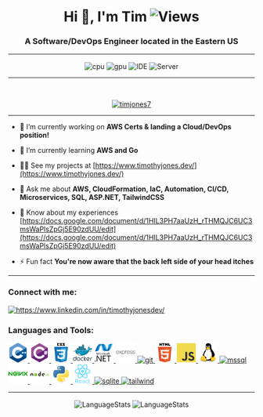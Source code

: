 <h1 align="center">
  Hi 👋, I'm Tim
  <img src="https://komarev.com/ghpvc/?username=timjones7&label=Profile%20views&color=0e75b6&style=flat" alt="Views" />
</h1>

<h3 align="center">A Software/DevOps Engineer located in the Eastern US</h3>

<hr/>

<div align="center">
<img align="center" src="https://img.shields.io/badge/AMD-Ryzen_7_3700X-ED1C24?style=for-the-badge&logo=amd&logoColor=white" alt="cpu" />
<img align="center" src="https://img.shields.io/badge/AMD-Radeon_RX_5500-ED1C24?style=for-the-badge&logo=amd&logoColor=white" alt="gpu" />
<img align="center" src="https://img.shields.io/badge/Visual_Studio_Code-0078D4?style=for-the-badge&logo=visual%20studio%20code&logoColor=white" alt="IDE" />
<img align="center" src="https://img.shields.io/badge/Linode-00A95C?style=for-the-badge&logo=Linode&logoColor=white" alt="Server" />
</div>

<hr/>

<br/> 

<p align="center"> <a href="https://github.com/ryo-ma/github-profile-trophy"><img src="https://github-profile-trophy.vercel.app/?username=timjones7" alt="timjones7" /></a> </p>

<hr/>

- 🔭 I’m currently working on **AWS  Certs & landing a Cloud/DevOps position!**

- 🌱 I’m currently learning **AWS and Go**

- 👨‍💻 See my projects at [https://www.timothyjones.dev/](https://www.timothyjones.dev/)

- 💬 Ask me about **AWS, CloudFormation, IaC, Automation, CI/CD, Microservices, SQL, ASP.NET, TailwindCSS**

- 📄 Know about my experiences [https://docs.google.com/document/d/1HIL3PH7aaUzH_rTHMQJC6UC3msWaPlsZpGj5E90zdUU/edit](https://docs.google.com/document/d/1HIL3PH7aaUzH_rTHMQJC6UC3msWaPlsZpGj5E90zdUU/edit)

- ⚡ Fun fact **You're now aware that the back left side of your head itches**

<hr/>

<h3 align="left">Connect with me:</h3>
<p align="left">
<a href="https://linkedin.com/in/https://www.linkedin.com/in/timothyjonesdev/" target="blank"><img align="center" src="https://raw.githubusercontent.com/rahuldkjain/github-profile-readme-generator/master/src/images/icons/Social/linked-in-alt.svg" alt="https://www.linkedin.com/in/timothyjonesdev/" height="30" width="40" /></a>
</p>



<h3 align="left">Languages and Tools:</h3>
<p align="left"> <a href="https://www.w3schools.com/cpp/" target="_blank" rel="noreferrer"> <img src="https://raw.githubusercontent.com/devicons/devicon/master/icons/cplusplus/cplusplus-original.svg" alt="cplusplus" width="40" height="40"/> </a> <a href="https://www.w3schools.com/cs/" target="_blank" rel="noreferrer"> <img src="https://raw.githubusercontent.com/devicons/devicon/master/icons/csharp/csharp-original.svg" alt="csharp" width="40" height="40"/> </a> <a href="https://www.w3schools.com/css/" target="_blank" rel="noreferrer"> <img src="https://raw.githubusercontent.com/devicons/devicon/master/icons/css3/css3-original-wordmark.svg" alt="css3" width="40" height="40"/> </a> <a href="https://www.docker.com/" target="_blank" rel="noreferrer"> <img src="https://raw.githubusercontent.com/devicons/devicon/master/icons/docker/docker-original-wordmark.svg" alt="docker" width="40" height="40"/> </a> <a href="https://dotnet.microsoft.com/" target="_blank" rel="noreferrer"> <img src="https://raw.githubusercontent.com/devicons/devicon/master/icons/dot-net/dot-net-original-wordmark.svg" alt="dotnet" width="40" height="40"/> </a> <a href="https://expressjs.com" target="_blank" rel="noreferrer"> <img src="https://raw.githubusercontent.com/devicons/devicon/master/icons/express/express-original-wordmark.svg" alt="express" width="40" height="40"/> </a> <a href="https://git-scm.com/" target="_blank" rel="noreferrer"> <img src="https://www.vectorlogo.zone/logos/git-scm/git-scm-icon.svg" alt="git" width="40" height="40"/> </a> <a href="https://www.w3.org/html/" target="_blank" rel="noreferrer"> <img src="https://raw.githubusercontent.com/devicons/devicon/master/icons/html5/html5-original-wordmark.svg" alt="html5" width="40" height="40"/> </a> <a href="https://developer.mozilla.org/en-US/docs/Web/JavaScript" target="_blank" rel="noreferrer"> <img src="https://raw.githubusercontent.com/devicons/devicon/master/icons/javascript/javascript-original.svg" alt="javascript" width="40" height="40"/> </a> <a href="https://www.linux.org/" target="_blank" rel="noreferrer"> <img src="https://raw.githubusercontent.com/devicons/devicon/master/icons/linux/linux-original.svg" alt="linux" width="40" height="40"/> </a> <a href="https://www.microsoft.com/en-us/sql-server" target="_blank" rel="noreferrer"> <img src="https://www.svgrepo.com/show/303229/microsoft-sql-server-logo.svg" alt="mssql" width="40" height="40"/> </a> <a href="https://www.nginx.com" target="_blank" rel="noreferrer"> <img src="https://raw.githubusercontent.com/devicons/devicon/master/icons/nginx/nginx-original.svg" alt="nginx" width="40" height="40"/> </a> <a href="https://nodejs.org" target="_blank" rel="noreferrer"> <img src="https://raw.githubusercontent.com/devicons/devicon/master/icons/nodejs/nodejs-original-wordmark.svg" alt="nodejs" width="40" height="40"/> </a> <a href="https://www.python.org" target="_blank" rel="noreferrer"> <img src="https://raw.githubusercontent.com/devicons/devicon/master/icons/python/python-original.svg" alt="python" width="40" height="40"/> </a> <a href="https://reactjs.org/" target="_blank" rel="noreferrer"> <img src="https://raw.githubusercontent.com/devicons/devicon/master/icons/react/react-original-wordmark.svg" alt="react" width="40" height="40"/> </a> <a href="https://www.sqlite.org/" target="_blank" rel="noreferrer"> <img src="https://www.vectorlogo.zone/logos/sqlite/sqlite-icon.svg" alt="sqlite" width="40" height="40"/> </a> <a href="https://tailwindcss.com/" target="_blank" rel="noreferrer"> <img src="https://www.vectorlogo.zone/logos/tailwindcss/tailwindcss-icon.svg" alt="tailwind" width="40" height="40"/> </a> </p>

<hr/>

<div align="center">
  <img align="center" src="https://github-readme-stats.vercel.app/api/top-langs/?username=timjones7&theme=blue-green" alt="LanguageStats" />
  <img align="center" src="https://github-readme-stats.vercel.app/api?username=timjones7&theme=blue-green" alt="LanguageStats" />
<div/>
